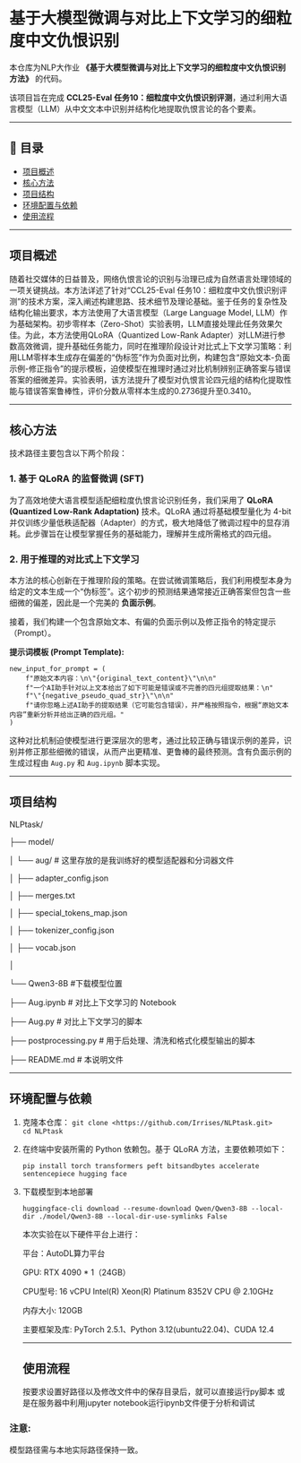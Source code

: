 # 基于大模型微调与对比上下文学习的细粒度中文仇恨识别

本仓库为NLP大作业 **《基于大模型微调与对比上下文学习的细粒度中文仇恨识别方法》** 的代码。

该项目旨在完成 **CCL25-Eval 任务10：细粒度中文仇恨识别评测**，通过利用大语言模型（LLM）从中文文本中识别并结构化地提取仇恨言论的各个要素。

---

## 📖 目录

* [项目概述](#-项目概述)
* [核心方法](#-核心方法)
* [项目结构](#-项目结构)
* [环境配置与依赖](#-环境配置与依赖)
* [使用流程](#-使用流程)

---

##  项目概述

随着社交媒体的日益普及，网络仇恨言论的识别与治理已成为自然语言处理领域的一项关键挑战。本方法详述了针对“CCL25-Eval 任务10：细粒度中文仇恨识别评测”的技术方案，深入阐述构建思路、技术细节及理论基础。鉴于任务的复杂性及结构化输出要求，本方法使用了大语言模型（Large Language Model, LLM）作为基础架构。初步零样本（Zero-Shot）实验表明，LLM直接处理此任务效果欠佳。为此，本方法使用QLoRA（Quantized Low-Rank Adapter）对LLM进行参数高效微调，提升基础任务能力，同时在推理阶段设计对比式上下文学习策略：利用LLM零样本生成存在偏差的“伪标签”作为负面对比例，构建包含“原始文本-负面示例-修正指令”的提示模板，迫使模型在推理时通过对比机制辨别正确答案与错误答案的细微差异。实验表明，该方法提升了模型对仇恨言论四元组的结构化提取性能与错误答案鲁棒性，评价分数从零样本生成的0.2736提升至0.3410。

---

##  核心方法

技术路径主要包含以下两个阶段：

### 1. 基于 QLoRA 的监督微调 (SFT)

为了高效地使大语言模型适配细粒度仇恨言论识别任务，我们采用了 **QLoRA (Quantized Low-Rank Adaptation)** 技术。QLoRA 通过将基础模型量化为 4-bit 并仅训练少量低秩适配器（Adapter）的方式，极大地降低了微调过程中的显存消耗。此步骤旨在让模型掌握任务的基础能力，理解并生成所需格式的四元组。



### 2. 用于推理的对比式上下文学习

本方法的核心创新在于推理阶段的策略。在尝试微调策略后，我们利用模型本身为给定的文本生成一个“伪标签”。这个初步的预测结果通常接近正确答案但包含一些细微的偏差，因此是一个完美的 **负面示例**。

接着，我们构建一个包含原始文本、有偏的负面示例以及修正指令的特定提示（Prompt）。

**提示词模板 (Prompt Template):**

```
new_input_for_prompt = (
    f"原始文本内容：\n\"{original_text_content}\"\n\n"
    f"一个AI助手针对以上文本给出了如下可能是错误或不完善的四元组提取结果：\n"
    f"\"{negative_pseudo_quad_str}\"\n\n"
    f"请你忽略上述AI助手的提取结果（它可能包含错误），并严格按照指令，根据“原始文本内容”重新分析并给出正确的四元组。"
)
```

这种对比机制迫使模型进行更深层次的思考，通过比较正确与错误示例的差异，识别并修正那些细微的错误，从而产出更精准、更鲁棒的最终预测。含有负面示例的生成过程由 `Aug.py` 和 `Aug.ipynb` 脚本实现。 

---

## 项目结构

NLPtask/ 

├── model/                      

│   └── aug/ # 这里存放的是我训练好的模型适配器和分词器文件 

│       ├── adapter_config.json 

│       ├── merges.txt 

│       ├── special_tokens_map.json 

│       ├── tokenizer_config.json 

│       ├── vocab.json 

│      

 └── Qwen3-8B #下载模型位置


├── Aug.ipynb                   # 对比上下文学习的 Notebook 

├── Aug.py                      # 对比上下文学习的脚本 

├── postprocessing.py           # 用于后处理、清洗和格式化模型输出的脚本 

├── README.md                   # 本说明文件



---

 ##  环境配置与依赖

1. 克隆本仓库：    ```git clone <https://github.com/Irrises/NLPtask.git>    cd NLPtask    ```

2. 在终端中安装所需的 Python 依赖包。基于 QLoRA 方法，主要依赖项如下：  

     ```pip install torch transformers peft bitsandbytes accelerate sentencepiece hugging face   ```

3. 下载模型到本地部署

     ```huggingface-cli download --resume-download Qwen/Qwen3-8B --local-dir ./model/Qwen3-8B --local-dir-use-symlinks False  ```

   

   本次实验在以下硬件平台上进行：

   平台：AutoDL算力平台

   GPU: RTX 4090 * 1（24GB）

   CPU型号: 16 vCPU Intel(R) Xeon(R) Platinum 8352V CPU @ 2.10GHz

   内存大小: 120GB

   主要框架及库: PyTorch 2.5.1、Python 3.12(ubuntu22.04)、CUDA 12.4

   ---

   

   ##  使用流程

   按要求设置好路径以及修改文件中的保存目录后，就可以直接运行py脚本
   或是在服务器中利用jupyter notebook运行ipynb文件便于分析和调试

### 注意:
模型路径需与本地实际路径保持一致。
